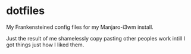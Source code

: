 # dotfiles
My Frankensteined config files for my Manjaro-i3wm install.

Just the result of me shamelessly copy pasting other peoples work intill I got things just how I liked them.
